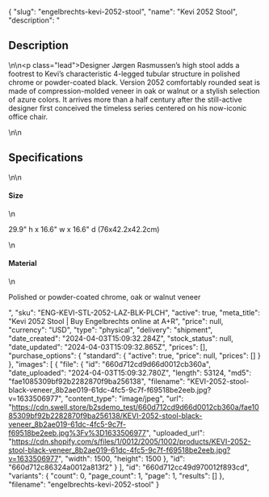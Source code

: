 {
  "slug": "engelbrechts-kevi-2052-stool",
  "name": "Kevi 2052 Stool",
  "description": "<h2>Description</h2>\n<!-- split -->\n<p class=\"lead\">Designer Jørgen Rasmussen’s high stool adds a footrest to Kevi’s characteristic 4-legged tubular structure in polished chrome or powder-coated black. Version 2052 comfortably rounded seat is made of compression-molded veneer in oak or walnut or a stylish selection of azure colors. It arrives more than a half century after the still-active designer first conceived the timeless series centered on his now-iconic office chair. </p>\n<!-- split -->\n<h2>Specifications</h2>\n<!-- split -->\n<h4>Size</h4>\n<p>29.9\" h x 16.6\" w x 16.6\" d (76x42.2x42.2cm)</p>\n<h4>Material</h4>\n<p>Polished or powder-coated chrome, oak or walnut veneer</p>",
  "sku": "ENG-KEVI-STL-2052-LAZ-BLK-PLCH",
  "active": true,
  "meta_title": "Kevi 2052 Stool | Buy Engelbrechts online at A+R",
  "price": null,
  "currency": "USD",
  "type": "physical",
  "delivery": "shipment",
  "date_created": "2024-04-03T15:09:32.284Z",
  "stock_status": null,
  "date_updated": "2024-04-03T15:09:32.865Z",
  "prices": [],
  "purchase_options": {
    "standard": {
      "active": true,
      "price": null,
      "prices": []
    }
  },
  "images": [
    {
      "file": {
        "id": "660d712cd9d66d0012cb360a",
        "date_uploaded": "2024-04-03T15:09:32.780Z",
        "length": 53124,
        "md5": "fae1085309bf92b2282870f9ba256138",
        "filename": "KEVI-2052-stool-black-veneer_8b2ae019-61dc-4fc5-9c7f-f69518be2eeb.jpg?v=1633506977",
        "content_type": "image/jpeg",
        "url": "https://cdn.swell.store/b2sdemo_test/660d712cd9d66d0012cb360a/fae1085309bf92b2282870f9ba256138/KEVI-2052-stool-black-veneer_8b2ae019-61dc-4fc5-9c7f-f69518be2eeb.jpg%3Fv%3D1633506977",
        "uploaded_url": "https://cdn.shopify.com/s/files/1/0012/2005/1002/products/KEVI-2052-stool-black-veneer_8b2ae019-61dc-4fc5-9c7f-f69518be2eeb.jpg?v=1633506977",
        "width": 1500,
        "height": 1500
      },
      "id": "660d712c86324a0012a813f2"
    }
  ],
  "id": "660d712cc49d970012f893cd",
  "variants": {
    "count": 0,
    "page_count": 1,
    "page": 1,
    "results": []
  },
  "filename": "engelbrechts-kevi-2052-stool"
}